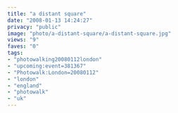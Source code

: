 ```yaml
---
title: "a distant square"
date: "2008-01-13 14:24:27"
privacy: "public"
image: "photo/a-distant-square/a-distant-square.jpg"
views: "9"
faves: "0"
tags:
- "photowalking20080112london"
- "upcoming:event=381367"
- "Photowalk:London=20080112"
- "london"
- "england"
- "photowalk"
- "uk"
---
```


